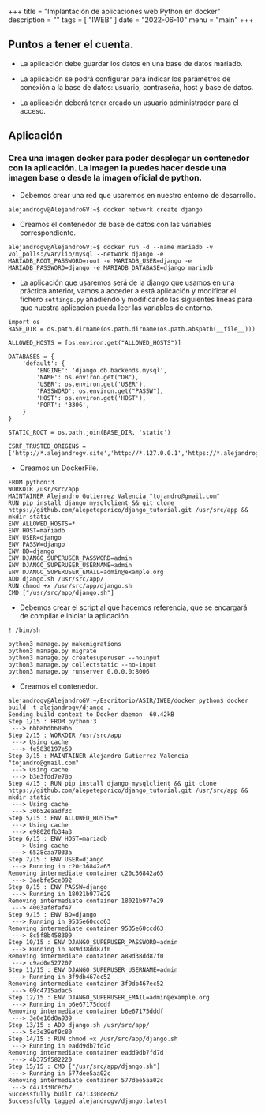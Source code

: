 +++
title = "Implantación de aplicaciones web Python en docker"
description = ""
tags = [
    "IWEB"
]
date = "2022-06-10"
menu = "main"
+++

## Puntos a tener el cuenta.

* La aplicación debe guardar los datos en una base de datos mariadb.

* La aplicación se podrá configurar para indicar los parámetros de conexión a la base de datos: usuario, contraseña, host y base de datos.

* La aplicación deberá tener creado un usuario administrador para el acceso.

## Aplicación

### Crea una imagen docker para poder desplegar un contenedor con la aplicación. La imagen la puedes hacer desde una imagen base o desde la imagen oficial de python.

* Debemos crear una red que usaremos en nuestro entorno de desarrollo.

~~~
alejandrogv@AlejandroGV:~$ docker network create django
~~~

* Creamos el contenedor de base de datos con las variables correspondiente.

~~~
alejandrogv@AlejandroGV:~$ docker run -d --name mariadb -v vol_polls:/var/lib/mysql --network django -e MARIADB_ROOT_PASSWORD=root -e MARIADB_USER=django -e MARIADB_PASSWORD=django -e MARIADB_DATABASE=django mariadb
~~~

* La aplicación que usaremos será de la django que usamos en una práctica anterior, vamos a acceder a está aplicación y modificar el fichero `settings.py` añadiendo y modificando las siguientes líneas para que nuestra aplicación pueda leer las variables de entorno.

~~~
import os
BASE_DIR = os.path.dirname(os.path.dirname(os.path.abspath(__file__)))
~~~

~~~
ALLOWED_HOSTS = [os.environ.get("ALLOWED_HOSTS")]
~~~

~~~
DATABASES = {
    'default': {
        'ENGINE': 'django.db.backends.mysql',
        'NAME': os.environ.get("DB"),
        'USER': os.environ.get('USER'),
        'PASSWORD': os.environ.get("PASSW"),
        'HOST': os.environ.get('HOST'),
        'PORT': '3306',
    }
}
~~~

~~~
STATIC_ROOT = os.path.join(BASE_DIR, 'static')

CSRF_TRUSTED_ORIGINS = ['http://*.alejandrogv.site','http://*.127.0.0.1','https://*.alejandrogv.site','https://*.127.0.0.1']
~~~

* Creamos un DockerFile.

~~~
FROM python:3
WORKDIR /usr/src/app
MAINTAINER Alejandro Gutierrez Valencia "tojandro@gmail.com"
RUN pip install django mysqlclient && git clone https://github.com/alepeteporico/django_tutorial.git /usr/src/app && mkdir static
ENV ALLOWED_HOSTS=*
ENV HOST=mariadb
ENV USER=django
ENV PASSW=django
ENV BD=django
ENV DJANGO_SUPERUSER_PASSWORD=admin
ENV DJANGO_SUPERUSER_USERNAME=admin
ENV DJANGO_SUPERUSER_EMAIL=admin@example.org
ADD django.sh /usr/src/app/
RUN chmod +x /usr/src/app/django.sh
CMD ["/usr/src/app/django.sh"]
~~~

* Debemos crear el script al que hacemos referencia, que se encargará de compilar e iniciar la aplicación.

~~~
! /bin/sh

python3 manage.py makemigrations
python3 manage.py migrate
python3 manage.py createsuperuser --noinput
python3 manage.py collectstatic --no-input
python3 manage.py runserver 0.0.0.0:8006
~~~

* Creamos el contenedor.

~~~
alejandrogv@AlejandroGV:~/Escritorio/ASIR/IWEB/docker_python$ docker build -t alejandrogv/django .
Sending build context to Docker daemon  60.42kB
Step 1/15 : FROM python:3
 ---> 6bb8bdb609b6
Step 2/15 : WORKDIR /usr/src/app
 ---> Using cache
 ---> fe5838197e59
Step 3/15 : MAINTAINER Alejandro Gutierrez Valencia "tojandro@gmail.com"
 ---> Using cache
 ---> b3e3fdd7e70b
Step 4/15 : RUN pip install django mysqlclient && git clone https://github.com/alepeteporico/django_tutorial.git /usr/src/app && mkdir static
 ---> Using cache
 ---> 30b52eaadf3c
Step 5/15 : ENV ALLOWED_HOSTS=*
 ---> Using cache
 ---> e98020fb34a3
Step 6/15 : ENV HOST=mariadb
 ---> Using cache
 ---> 6528caa7033a
Step 7/15 : ENV USER=django
 ---> Running in c20c36842a65
Removing intermediate container c20c36842a65
 ---> 3aebfe5ce092
Step 8/15 : ENV PASSW=django
 ---> Running in 18021b977e29
Removing intermediate container 18021b977e29
 ---> 4003af8faf47
Step 9/15 : ENV BD=django
 ---> Running in 9535e60ccd63
Removing intermediate container 9535e60ccd63
 ---> 8c5f8b458309
Step 10/15 : ENV DJANGO_SUPERUSER_PASSWORD=admin
 ---> Running in a89d38dd87f0
Removing intermediate container a89d38dd87f0
 ---> c9ad0e527207
Step 11/15 : ENV DJANGO_SUPERUSER_USERNAME=admin
 ---> Running in 3f9db467ec52
Removing intermediate container 3f9db467ec52
 ---> 09c4715adac6
Step 12/15 : ENV DJANGO_SUPERUSER_EMAIL=admin@example.org
 ---> Running in b6e67175dddf
Removing intermediate container b6e67175dddf
 ---> 3e0e16d8a939
Step 13/15 : ADD django.sh /usr/src/app/
 ---> 5c3e39ef9c80
Step 14/15 : RUN chmod +x /usr/src/app/django.sh
 ---> Running in eadd9db7fd7d
Removing intermediate container eadd9db7fd7d
 ---> 4b375f582220
Step 15/15 : CMD ["/usr/src/app/django.sh"]
 ---> Running in 577dee5aa02c
Removing intermediate container 577dee5aa02c
 ---> c471330cec62
Successfully built c471330cec62
Successfully tagged alejandrogv/django:latest
~~~